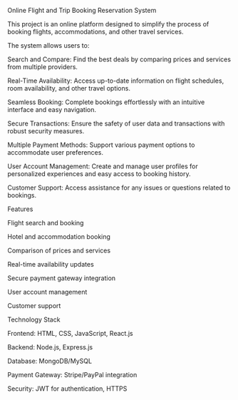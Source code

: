 Online Flight and Trip Booking Reservation System

This project is an online platform designed to simplify the process of booking flights, accommodations, and other travel services. 


The system allows users to:

Search and Compare: Find the best deals by comparing prices and services from multiple providers.

Real-Time Availability: Access up-to-date information on flight schedules, room availability, and other travel options.

Seamless Booking: Complete bookings effortlessly with an intuitive interface and easy navigation.

Secure Transactions: Ensure the safety of user data and transactions with robust security measures.

Multiple Payment Methods: Support various payment options to accommodate user preferences.

User Account Management: Create and manage user profiles for personalized experiences and easy access to booking history.

Customer Support: Access assistance for any issues or questions related to bookings.

Features

Flight search and booking

Hotel and accommodation booking

Comparison of prices and services

Real-time availability updates

Secure payment gateway integration

User account management

Customer support

Technology Stack

Frontend: HTML, CSS, JavaScript, React.js

Backend: Node.js, Express.js

Database: MongoDB/MySQL

Payment Gateway: Stripe/PayPal integration

Security: JWT for authentication, HTTPS
